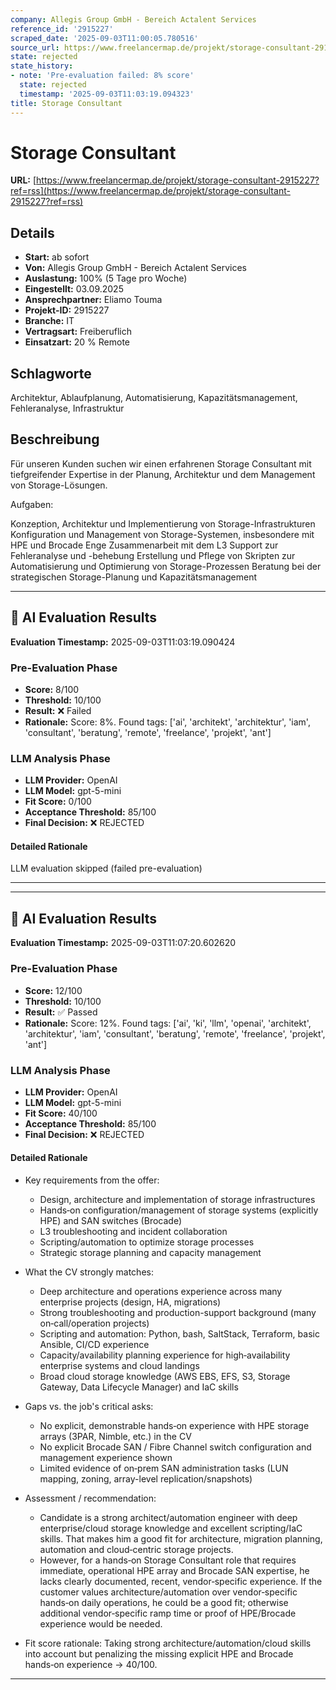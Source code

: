 ```yaml
---
company: Allegis Group GmbH - Bereich Actalent Services
reference_id: '2915227'
scraped_date: '2025-09-03T11:00:05.780516'
source_url: https://www.freelancermap.de/projekt/storage-consultant-2915227?ref=rss
state: rejected
state_history:
- note: 'Pre-evaluation failed: 8% score'
  state: rejected
  timestamp: '2025-09-03T11:03:19.094323'
title: Storage Consultant
---
```



# Storage Consultant
**URL:** [https://www.freelancermap.de/projekt/storage-consultant-2915227?ref=rss](https://www.freelancermap.de/projekt/storage-consultant-2915227?ref=rss)
## Details
- **Start:** ab sofort
- **Von:** Allegis Group GmbH - Bereich Actalent Services
- **Auslastung:** 100% (5 Tage pro Woche)
- **Eingestellt:** 03.09.2025
- **Ansprechpartner:** Eliamo Touma
- **Projekt-ID:** 2915227
- **Branche:** IT
- **Vertragsart:** Freiberuflich
- **Einsatzart:** 20
                                                % Remote

## Schlagworte
Architektur, Ablaufplanung, Automatisierung, Kapazitätsmanagement, Fehleranalyse, Infrastruktur

## Beschreibung
Für unseren Kunden suchen wir einen erfahrenen Storage Consultant mit tiefgreifender Expertise in der Planung, Architektur und dem Management von Storage-Lösungen.

Aufgaben:

Konzeption, Architektur und Implementierung von Storage-Infrastrukturen
Konfiguration und Management von Storage-Systemen, insbesondere mit HPE und Brocade
Enge Zusammenarbeit mit dem L3 Support zur Fehleranalyse und -behebung
Erstellung und Pflege von Skripten zur Automatisierung und Optimierung von Storage-Prozessen
Beratung bei der strategischen Storage-Planung und Kapazitätsmanagement

---

## 🤖 AI Evaluation Results

**Evaluation Timestamp:** 2025-09-03T11:03:19.090424

### Pre-Evaluation Phase
- **Score:** 8/100
- **Threshold:** 10/100
- **Result:** ❌ Failed
- **Rationale:** Score: 8%. Found tags: ['ai', 'architekt', 'architektur', 'iam', 'consultant', 'beratung', 'remote', 'freelance', 'projekt', 'ant']

### LLM Analysis Phase
- **LLM Provider:** OpenAI
- **LLM Model:** gpt-5-mini
- **Fit Score:** 0/100
- **Acceptance Threshold:** 85/100
- **Final Decision:** ❌ REJECTED

#### Detailed Rationale
LLM evaluation skipped (failed pre-evaluation)

---


---

## 🤖 AI Evaluation Results

**Evaluation Timestamp:** 2025-09-03T11:07:20.602620

### Pre-Evaluation Phase
- **Score:** 12/100
- **Threshold:** 10/100
- **Result:** ✅ Passed
- **Rationale:** Score: 12%. Found tags: ['ai', 'ki', 'llm', 'openai', 'architekt', 'architektur', 'iam', 'consultant', 'beratung', 'remote', 'freelance', 'projekt', 'ant']

### LLM Analysis Phase
- **LLM Provider:** OpenAI
- **LLM Model:** gpt-5-mini
- **Fit Score:** 40/100
- **Acceptance Threshold:** 85/100
- **Final Decision:** ❌ REJECTED

#### Detailed Rationale
- Key requirements from the offer:
  - Design, architecture and implementation of storage infrastructures
  - Hands‑on configuration/management of storage systems (explicitly HPE) and SAN switches (Brocade)
  - L3 troubleshooting and incident collaboration
  - Scripting/automation to optimize storage processes
  - Strategic storage planning and capacity management

- What the CV strongly matches:
  - Deep architecture and operations experience across many enterprise projects (design, HA, migrations)
  - Strong troubleshooting and production-support background (many on‑call/operation projects)
  - Scripting and automation: Python, bash, SaltStack, Terraform, basic Ansible, CI/CD experience
  - Capacity/availability planning experience for high‑availability enterprise systems and cloud landings
  - Broad cloud storage knowledge (AWS EBS, EFS, S3, Storage Gateway, Data Lifecycle Manager) and IaC skills

- Gaps vs. the job's critical asks:
  - No explicit, demonstrable hands‑on experience with HPE storage arrays (3PAR, Nimble, etc.) in the CV
  - No explicit Brocade SAN / Fibre Channel switch configuration and management experience shown
  - Limited evidence of on‑prem SAN administration tasks (LUN mapping, zoning, array-level replication/snapshots)

- Assessment / recommendation:
  - Candidate is a strong architect/automation engineer with deep enterprise/cloud storage knowledge and excellent scripting/IaC skills. That makes him a good fit for architecture, migration planning, automation and cloud‑centric storage projects.
  - However, for a hands‑on Storage Consultant role that requires immediate, operational HPE array and Brocade SAN expertise, he lacks clearly documented, recent, vendor‑specific experience. If the customer values architecture/automation over vendor‑specific hands‑on daily operations, he could be a good fit; otherwise additional vendor‑specific ramp time or proof of HPE/Brocade experience would be needed.

- Fit score rationale: Taking strong architecture/automation/cloud skills into account but penalizing the missing explicit HPE and Brocade hands‑on experience -> 40/100.

---
